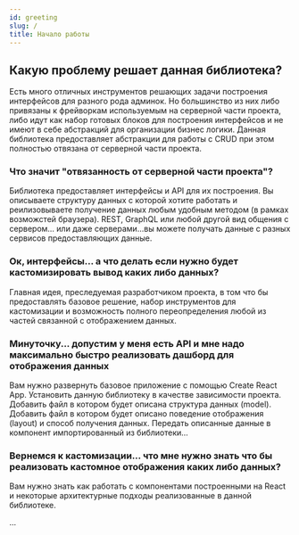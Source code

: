 ```yaml
---
id: greeting
slug: /
title: Начало работы
---
```


## Какую проблему решает данная библиотека?

Есть много отличных инструментов решающих задачи построения интерфейсов для разного рода админок.
Но большинство из них либо привязаны к фрейворкам используемым на серверной части проекта, либо
идут как набор готовых блоков для построения интерфейсов и не имеют в себе абстракций для организации
бизнес логики. Данная библиотека предоставляет абстракции для работы с CRUD при этом полностью отвязана
от серверной части проекта.

### Что значит "отвязанность от серверной части проекта"?

Библиотека предоставляет интерфейсы и API для их построения. Вы описываете структуру данных с которой
хотите работать и реилизовываете получение данных любым удобным методом (в рамках возможстей браузера).
REST, GraphQL или любой другой вид общения с сервером... или даже серверами...вы можете получать данные
с разных сервисов предоставляющих данные.

### Ок, интерфейсы... а что делать если нужно будет кастомизировать вывод каких либо данных?

Главная идея, преследуемая разработчиком проекта, в том что бы предоставлять базовое решение, набор инструментов для
кастомизации и возможность полного переопределения любой из частей связанной с отображением данных.

### Минуточку... допустим у меня есть API и мне надо максимально быстро реализовать дашборд для отображения данных

Вам нужно развернуть базовое приложение с помощью Create React App. Установить данную библиотеку в качестве зависимости проекта.
Добавить файл в котором будет описана структура данных (model). Добавить файл в котором будет описано поведение отображения (layout)
и способ получения данных. Передать описанные данные в компонент импортированный из библиотеки...

### Вернемся к кастомизации... что мне нужно знать что бы реализовать кастомное отображения каких либо данных?

Вам нужно знать как работать с компонентами построенными на React и некоторые архитектурные подходы реализованные в данной библиотеке.


...
